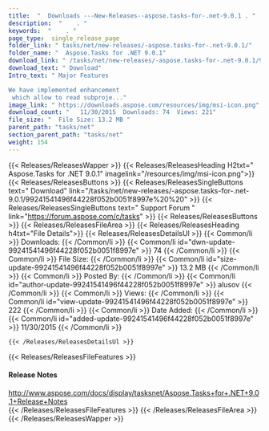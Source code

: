 ```yaml
---
title:  "  Downloads ---New-Releases--aspose.tasks-for-.net-9.0.1 . " 
description:  "    . " 
keywords:  "    . " 
page_type:  single_release_page
folder_link: " tasks/net/new-releases/-aspose.tasks-for-.net-9.0.1/"
folder_name: "  Aspose.Tasks for .NET 9.0.1"
download_link: " /tasks/net/new-releases/-aspose.tasks-for-.net-9.0.1/99241541496f44228f052b0051f8997e"
download_text: " Download"
Intro_text: " Major Features

We have implemented enhancement
 which allow to read subproje..."
image_link: " https://downloads.aspose.com/resources/img/msi-icon.png"
download_count: "   11/30/2015  Downloads: 74  Views: 221"
file_size: "  File Size: 13.2 MB "
parent_path: "tasks/net"
section_parent_path: "tasks/net"
weight: 154 
---
```


{{< Releases/ReleasesWapper >}}
  {{< Releases/ReleasesHeading H2txt="  Aspose.Tasks for .NET 9.0.1" imagelink="/resources/img/msi-icon.png">}}
  {{< Releases/ReleasesButtons >}}
    {{< Releases/ReleasesSingleButtons text=" Download" link="/tasks/net/new-releases/-aspose.tasks-for-.net-9.0.1/99241541496f44228f052b0051f8997e%20%20" >}}
    {{< Releases/ReleasesSingleButtons text=" Support Forum " link="https://forum.aspose.com/c/tasks" >}}
  {{< Releases/ReleasesButtons >}}
  {{< Releases/ReleasesFileArea >}}
    {{< Releases/ReleasesHeading h4txt="File Details">}}
    {{< Releases/ReleasesDetailsUl >}}
            {{< Common/li  >}} Downloads: {{< /Common/li >}} 
      {{< Common/li id="dwn-update-99241541496f44228f052b0051f8997e" >}} 74 {{< /Common/li >}} 
      {{< Common/li  >}} File Size: {{< /Common/li >}} 
      {{< Common/li id="size-update-99241541496f44228f052b0051f8997e" >}} 13.2 MB {{< /Common/li >}} 
      {{< Common/li  >}} Posted By: {{< /Common/li >}} 
      {{< Common/li id="author-update-99241541496f44228f052b0051f8997e" >}} alusov {{< /Common/li >}} 
      {{< Common/li  >}} Views: {{< /Common/li >}} 
      {{< Common/li id="view-update-99241541496f44228f052b0051f8997e" >}} 222 {{< /Common/li >}} 
      {{< Common/li  >}} Date Added: {{< /Common/li >}} 
      {{< Common/li id="added-update-99241541496f44228f052b0051f8997e" >}} 11/30/2015 {{< /Common/li >}} 

    {{< /Releases/ReleasesDetailsUl >}}

  {{< Releases/ReleasesFileFeatures >}}
      <h4>Release Notes</h4><div><a href="http://www.aspose.com/docs/display/tasksnet/Aspose.Tasks+for+.NET+9.0.1+Release+Notes">http://www.aspose.com/docs/display/tasksnet/Aspose.Tasks+for+.NET+9.0.1+Release+Notes</a></div>
  {{< /Releases/ReleasesFileFeatures >}}
 {{< /Releases/ReleasesFileArea >}}
{{< /Releases/ReleasesWapper >}}


